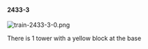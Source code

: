 #### 2433-3
![train-2433-3-0.png](https://github.com/lil-lab/nlvr/raw/master/nlvr/train/images/22/train-2433-3-0.png "train-2433-3-0.png")

There is 1 tower with a yellow block at the base